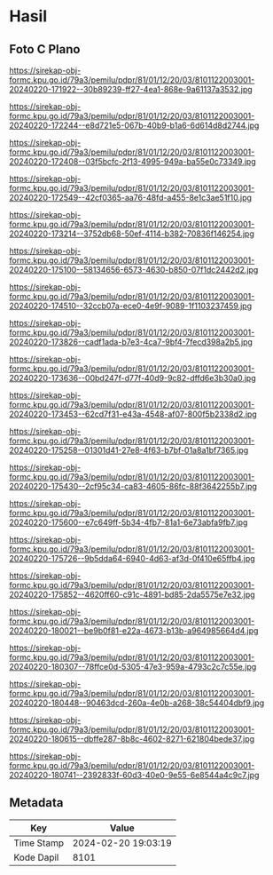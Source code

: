 # Hasil

## Foto C Plano

https://sirekap-obj-formc.kpu.go.id/79a3/pemilu/pdpr/81/01/12/20/03/8101122003001-20240220-171922--30b89239-ff27-4ea1-868e-9a61137a3532.jpg

https://sirekap-obj-formc.kpu.go.id/79a3/pemilu/pdpr/81/01/12/20/03/8101122003001-20240220-172244--e8d721e5-067b-40b9-b1a6-6d614d8d2744.jpg

https://sirekap-obj-formc.kpu.go.id/79a3/pemilu/pdpr/81/01/12/20/03/8101122003001-20240220-172408--03f5bcfc-2f13-4995-949a-ba55e0c73349.jpg

https://sirekap-obj-formc.kpu.go.id/79a3/pemilu/pdpr/81/01/12/20/03/8101122003001-20240220-172549--42cf0365-aa76-48fd-a455-8e1c3ae51f10.jpg

https://sirekap-obj-formc.kpu.go.id/79a3/pemilu/pdpr/81/01/12/20/03/8101122003001-20240220-173214--3752db68-50ef-4114-b382-70836f146254.jpg

https://sirekap-obj-formc.kpu.go.id/79a3/pemilu/pdpr/81/01/12/20/03/8101122003001-20240220-175100--58134656-6573-4630-b850-07f1dc2442d2.jpg

https://sirekap-obj-formc.kpu.go.id/79a3/pemilu/pdpr/81/01/12/20/03/8101122003001-20240220-174510--32ccb07a-ece0-4e9f-9089-1f1103237459.jpg

https://sirekap-obj-formc.kpu.go.id/79a3/pemilu/pdpr/81/01/12/20/03/8101122003001-20240220-173826--cadf1ada-b7e3-4ca7-9bf4-7fecd398a2b5.jpg

https://sirekap-obj-formc.kpu.go.id/79a3/pemilu/pdpr/81/01/12/20/03/8101122003001-20240220-173636--00bd247f-d77f-40d9-9c82-dffd6e3b30a0.jpg

https://sirekap-obj-formc.kpu.go.id/79a3/pemilu/pdpr/81/01/12/20/03/8101122003001-20240220-173453--62cd7f31-e43a-4548-af07-800f5b2338d2.jpg

https://sirekap-obj-formc.kpu.go.id/79a3/pemilu/pdpr/81/01/12/20/03/8101122003001-20240220-175258--01301d41-27e8-4f63-b7bf-01a8a1bf7365.jpg

https://sirekap-obj-formc.kpu.go.id/79a3/pemilu/pdpr/81/01/12/20/03/8101122003001-20240220-175430--2cf95c34-ca83-4605-86fc-88f3642255b7.jpg

https://sirekap-obj-formc.kpu.go.id/79a3/pemilu/pdpr/81/01/12/20/03/8101122003001-20240220-175600--e7c649ff-5b34-4fb7-81a1-6e73abfa9fb7.jpg

https://sirekap-obj-formc.kpu.go.id/79a3/pemilu/pdpr/81/01/12/20/03/8101122003001-20240220-175726--9b5dda64-6940-4d63-af3d-0f410e65ffb4.jpg

https://sirekap-obj-formc.kpu.go.id/79a3/pemilu/pdpr/81/01/12/20/03/8101122003001-20240220-175852--4620ff60-c91c-4891-bd85-2da5575e7e32.jpg

https://sirekap-obj-formc.kpu.go.id/79a3/pemilu/pdpr/81/01/12/20/03/8101122003001-20240220-180021--be9b0f81-e22a-4673-b13b-a964985664d4.jpg

https://sirekap-obj-formc.kpu.go.id/79a3/pemilu/pdpr/81/01/12/20/03/8101122003001-20240220-180307--78ffce0d-5305-47e3-959a-4793c2c7c55e.jpg

https://sirekap-obj-formc.kpu.go.id/79a3/pemilu/pdpr/81/01/12/20/03/8101122003001-20240220-180448--90463dcd-260a-4e0b-a268-38c54404dbf9.jpg

https://sirekap-obj-formc.kpu.go.id/79a3/pemilu/pdpr/81/01/12/20/03/8101122003001-20240220-180615--dbffe287-8b8c-4602-8271-621804bede37.jpg

https://sirekap-obj-formc.kpu.go.id/79a3/pemilu/pdpr/81/01/12/20/03/8101122003001-20240220-180741--2392833f-60d3-40e0-9e55-6e8544a4c9c7.jpg


## Metadata

| Key        | Value               |
| ---------- | ------------------- |
| Time Stamp | 2024-02-20 19:03:19 |
| Kode Dapil | 8101                |



